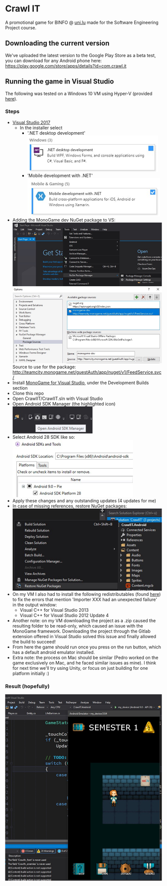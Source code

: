 # Crawl IT

A promotional game for BINFO @ [uni.lu](https://binfo.uni.lu) made for the Software Engineering Project course.

## Downloading the current version

We've uploaded the latest version to the Google Play Store as a beta test, you can download for any Android phone here: <https://play.google.com/store/apps/details?id=com.crawl.it>

## Running the game in Visual Studio

The following was tested on a Windows 10 VM using Hyper-V (provided [here](https://developer.microsoft.com/en-us/microsoft-edge/tools/vms/)).

### Steps

- [Visual Studio 2017]([https://link](https://my.visualstudio.com/Downloads?q=visual%20studio%202017&wt.mc_id=o~msft~vscom~older-downloads))
  - In the installer select
    - '.NET desktop development'  
    ![vs_installer1](assets/vs_installer1.jpg)
    - 'Mobile development with .NET'  
    ![vs_installer2](assets/vs_installer2.jpg)
- Adding the MonoGame dev NuGet package to VS:  
![NuGet settings](assets/nuget_window.jpg)  
![NuGet package](assets/nuget_package.jpg)  
Source to use for the package: <http://teamcity.monogame.net/guestAuth/app/nuget/v1/FeedService.svc/>
- Install [MonoGame for Visual Studio](www.monogame.net/downloads), under the Development Builds section
- Clone this repo
- Open CrawlIT/CrawlIT.sln with Visual Studio
- Open Android SDK Manager (the highlighted icon)  
![android_sdk_manager](assets/android_sdk_manager.jpg)
- Select Android 28 SDK like so:  
![android_28_sdk](assets/android_28_sdk.jpg)
- Apply these changes and any outstanding updates (4 updates for me)
- In case of missing references, restore NuGet packages:  
![nuget_restore](assets/nuget_restore.jpg)
- On my VM I also had to install the following redistributables (found [here](https://my.visualstudio.com/Downloads?q=redistributable&pgroup=)) to fix the errors that mention 'Importer XXX had an unexpected failure' in the output window:
  - Visual C++ for Visual Studio 2013
  - Visual C++ for Visual Studio 2012 Update 4
- Another note: on my VM downloading the project as a .zip caused the resulting folder to be read-only, which caused an issue with the MonoGame framework. Downloading the project through the Gitlab extension offered in Visual Studio solved this issue and finally allowed the build to succeed!
- From here the game should run once you press on the run button, which has a default android emulator installed.
- Extra note: the process on Mac should be similar (Pedro worked on the game exclusively on Mac, and he faced similar issues as mine). I think for next time we'll try using Unity, or focus on just building for one platform initially :)

### Result (hopefully)

![result](assets/result.jpg)

